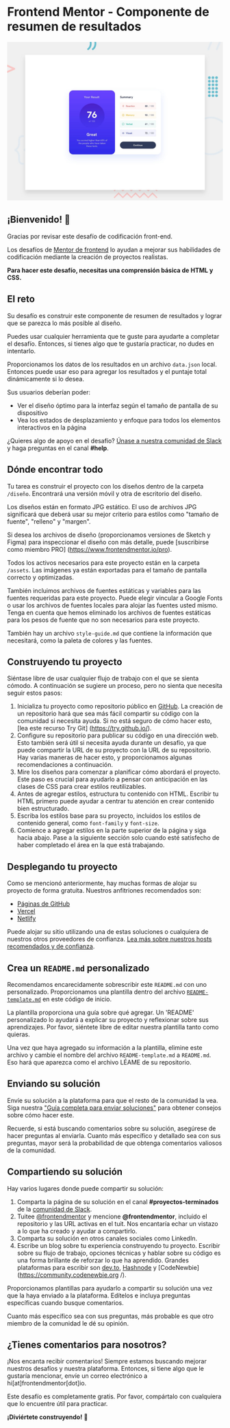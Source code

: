 # Frontend Mentor - Componente de resumen de resultados

![Vista previa del diseño para el desafío de codificación del componente de resumen de resultados](./design/desktop-preview.jpg)

## ¡Bienvenido! 👋

Gracias por revisar este desafío de codificación front-end.

Los desafíos de [Mentor de frontend](https://www.frontendmentor.io) lo ayudan a mejorar sus habilidades de codificación mediante la creación de proyectos realistas.

**Para hacer este desafío, necesitas una comprensión básica de HTML y CSS.**

## El reto

Su desafío es construir este componente de resumen de resultados y lograr que se parezca lo más posible al diseño.

Puedes usar cualquier herramienta que te guste para ayudarte a completar el desafío. Entonces, si tienes algo que te gustaría practicar, no dudes en intentarlo.

Proporcionamos los datos de los resultados en un archivo `data.json` local. Entonces puede usar eso para agregar los resultados y el puntaje total dinámicamente si lo desea.

Sus usuarios deberían poder:

- Ver el diseño óptimo para la interfaz según el tamaño de pantalla de su dispositivo
- Vea los estados de desplazamiento y enfoque para todos los elementos interactivos en la página

¿Quieres algo de apoyo en el desafío? [Únase a nuestra comunidad de Slack](https://www.frontendmentor.io/slack) y haga preguntas en el canal **#help**.

## Dónde encontrar todo

Tu tarea es construir el proyecto con los diseños dentro de la carpeta `/diseño`. Encontrará una versión móvil y otra de escritorio del diseño.

Los diseños están en formato JPG estático. El uso de archivos JPG significará que deberá usar su mejor criterio para estilos como "tamaño de fuente", "relleno" y "margen".

Si desea los archivos de diseño (proporcionamos versiones de Sketch y Figma) para inspeccionar el diseño con más detalle, puede [suscribirse como miembro PRO] (https://www.frontendmentor.io/pro).

Todos los activos necesarios para este proyecto están en la carpeta `/assets`. Las imágenes ya están exportadas para el tamaño de pantalla correcto y optimizadas.

También incluimos archivos de fuentes estáticas y variables para las fuentes requeridas para este proyecto. Puede elegir vincular a Google Fonts o usar los archivos de fuentes locales para alojar las fuentes usted mismo. Tenga en cuenta que hemos eliminado los archivos de fuentes estáticas para los pesos de fuente que no son necesarios para este proyecto.

También hay un archivo `style-guide.md` que contiene la información que necesitará, como la paleta de colores y las fuentes.

## Construyendo tu proyecto

Siéntase libre de usar cualquier flujo de trabajo con el que se sienta cómodo. A continuación se sugiere un proceso, pero no sienta que necesita seguir estos pasos:

1. Inicializa tu proyecto como repositorio público en [GitHub](https://github.com/). La creación de un repositorio hará que sea más fácil compartir su código con la comunidad si necesita ayuda. Si no está seguro de cómo hacer esto, [lea este recurso Try Git] (https://try.github.io/).
2. Configure su repositorio para publicar su código en una dirección web. Esto también será útil si necesita ayuda durante un desafío, ya que puede compartir la URL de su proyecto con la URL de su repositorio. Hay varias maneras de hacer esto, y proporcionamos algunas recomendaciones a continuación.
3. Mire los diseños para comenzar a planificar cómo abordará el proyecto. Este paso es crucial para ayudarlo a pensar con anticipación en las clases de CSS para crear estilos reutilizables.
4. Antes de agregar estilos, estructura tu contenido con HTML. Escribir tu HTML primero puede ayudar a centrar tu atención en crear contenido bien estructurado.
5. Escriba los estilos base para su proyecto, incluidos los estilos de contenido general, como `font-family` y `font-size`.
6. Comience a agregar estilos en la parte superior de la página y siga hacia abajo. Pase a la siguiente sección solo cuando esté satisfecho de haber completado el área en la que está trabajando.

## Desplegando tu proyecto

Como se mencionó anteriormente, hay muchas formas de alojar su proyecto de forma gratuita. Nuestros anfitriones recomendados son:

- [Páginas de GitHub](https://pages.github.com/)
- [Vercel](https://vercel.com/)
- [Netlify](https://www.netlify.com/)

Puede alojar su sitio utilizando una de estas soluciones o cualquiera de nuestros otros proveedores de confianza. [Lea más sobre nuestros hosts recomendados y de confianza](https://medium.com/frontend-mentor/frontend-mentor-trusted-hosting-providers-bf000dfebe).

## Crea un `README.md` personalizado

Recomendamos encarecidamente sobrescribir este `README.md` con uno personalizado. Proporcionamos una plantilla dentro del archivo [`README-template.md`](./README-template.md) en este código de inicio.

La plantilla proporciona una guía sobre qué agregar. Un 'README' personalizado lo ayudará a explicar su proyecto y reflexionar sobre sus aprendizajes. Por favor, siéntete libre de editar nuestra plantilla tanto como quieras.

Una vez que haya agregado su información a la plantilla, elimine este archivo y cambie el nombre del archivo `README-template.md` a `README.md`. Eso hará que aparezca como el archivo LÉAME de su repositorio.

## Enviando su solución

Envíe su solución a la plataforma para que el resto de la comunidad la vea. Siga nuestra ["Guía completa para enviar soluciones"](https://medium.com/frontend-mentor/a-complete-guide-to-submitting-solutions-on-frontend-mentor-ac6384162248) para obtener consejos sobre cómo hacer este.

Recuerde, si está buscando comentarios sobre su solución, asegúrese de hacer preguntas al enviarla. Cuanto más específico y detallado sea con sus preguntas, mayor será la probabilidad de que obtenga comentarios valiosos de la comunidad.

## Compartiendo su solución

Hay varios lugares donde puede compartir su solución:

1. Comparta la página de su solución en el canal **#proyectos-terminados** de la [comunidad de Slack](https://www.frontendmentor.io/slack).
2. Tuitee [@frontendmentor](https://twitter.com/frontendmentor) y mencione **@frontendmentor**, incluido el repositorio y las URL activas en el tuit. Nos encantaría echar un vistazo a lo que ha creado y ayudar a compartirlo.
3. Comparta su solución en otros canales sociales como LinkedIn.
4. Escribe un blog sobre tu experiencia construyendo tu proyecto. Escribir sobre su flujo de trabajo, opciones técnicas y hablar sobre su código es una forma brillante de reforzar lo que ha aprendido. Grandes plataformas para escribir son [dev.to](https://dev.to/), [Hashnode](https://hashnode.com/) y [CodeNewbie](https://community.codenewbie.org /).

Proporcionamos plantillas para ayudarlo a compartir su solución una vez que la haya enviado a la plataforma. Edítelos e incluya preguntas específicas cuando busque comentarios.

Cuanto más específico sea con sus preguntas, más probable es que otro miembro de la comunidad le dé su opinión.

## ¿Tienes comentarios para nosotros?

¡Nos encanta recibir comentarios! Siempre estamos buscando mejorar nuestros desafíos y nuestra plataforma. Entonces, si tiene algo que le gustaría mencionar, envíe un correo electrónico a hi[at]frontendmentor[dot]io.

Este desafío es completamente gratis. Por favor, compártalo con cualquiera que lo encuentre útil para practicar.

**¡Diviértete construyendo!** 🚀
